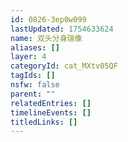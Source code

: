 ```yaml
---
id: 0826-3ep0w099
lastUpdated: 1754633624
name: 双头分身瑞像
aliases: []
layer: 4
categoryId: cat_MXtv05QF
tagIds: []
nsfw: false
parent: ""
relatedEntries: []
timelineEvents: []
titledLinks: []
---
```



